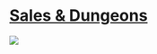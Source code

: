 # [Sales & Dungeons](https://github.com/BigJk/snd)

![](https://img.shields.io/github/license/BigJk/snd)